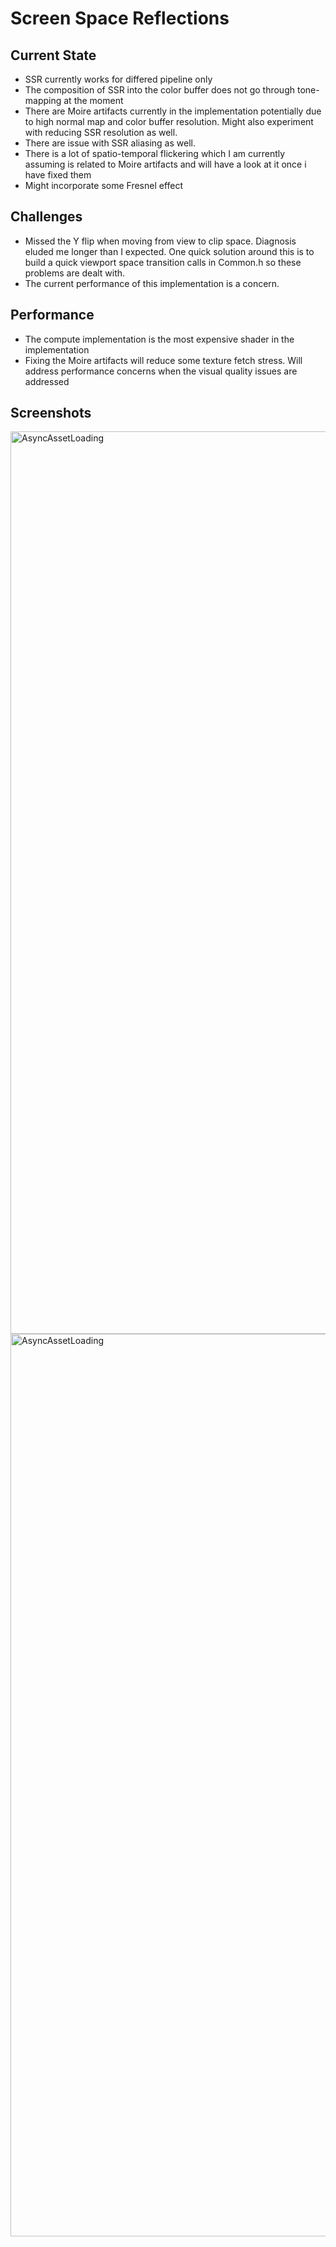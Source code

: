 # Screen Space Reflections
## Current State
* SSR currently works for differed pipeline only
* The composition of SSR into the color buffer does not go through tone-mapping at the moment
* There are Moire artifacts currently in the implementation potentially due to high normal map and color buffer resolution. Might also experiment with reducing SSR resolution as well.
* There are issue with SSR aliasing as well. 
* There is a lot of spatio-temporal flickering which I am currently assuming is related to Moire artifacts and will have a look at it once i have fixed them
* Might incorporate some Fresnel effect

## Challenges
* Missed the Y flip when moving from view to clip space. Diagnosis eluded me longer than I expected. One quick solution around this is to build a quick viewport space transition calls in Common.h so these problems are dealt with.
* The current performance of this implementation is a concern.

## Performance 
* The compute implementation is the most expensive shader in the implementation
* Fixing the Moire artifacts will reduce some texture fetch stress. Will address performance concerns when the visual quality issues are addressed

## Screenshots
<img width="1444" alt="AsyncAssetLoading" src="https://github.com/kapvipoor/VFrame/blob/screen_space_reflections/notes/assets/SSR_1.PNG">
<img width="1444" alt="AsyncAssetLoading" srch="ttps://github.com/kapvipoor/VFrame/blob/screen_space_reflections/notes/assets/SSR_2.PNG">
